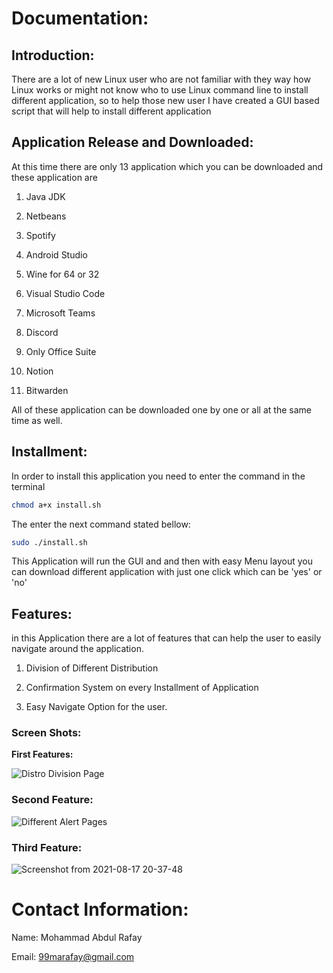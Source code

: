# **Documentation:**

## Introduction:

There are a lot of new Linux user who are not familiar with they way how Linux works or might not know who to use Linux command line to install different application, so to help those new user I have created a GUI based script that will help to install different application  

## **Application Release and Downloaded:**

At this time there are only 13  application which you can be downloaded and these application are

1) Java JDK 

2) Netbeans

3) Spotify

4) Android Studio 

5) Wine for 64 or 32 

6) Visual Studio Code

7) Microsoft Teams

9) Discord

10) Only Office Suite

11) Notion

12) Bitwarden  

All of these application can be downloaded one by one or all at the same time as well.

## Installment:

In order to install this application you need to enter the command in the terminal 


```bash
chmod a+x install.sh
```
The enter the next command stated bellow:

```bash
sudo ./install.sh
```

This Application will run the GUI and and then with easy Menu layout you can download different application with just one click which can be 'yes' or 'no'

## Features:

in this Application there are a lot of features that can help the user to easily navigate around the application.

1) Division of Different Distribution 

2) Confirmation System on every Installment of Application 

3) Easy Navigate Option for the user.

### Screen Shots:

**First Features:**

![Distro Division Page](https://user-images.githubusercontent.com/82662797/129757362-abff0e26-261d-4fae-900e-e36b6524d00f.png)

### Second Feature:

![Different Alert Pages](https://user-images.githubusercontent.com/82662797/129757470-1c064d50-c9d9-4216-9d8a-58cc446714bc.png)

### Third Feature:
![Screenshot from 2021-08-17 20-37-48](https://user-images.githubusercontent.com/82662797/129757557-c6ba1b2a-fb8b-491d-95d7-003e0db12c22.png)


# Contact Information:

Name: Mohammad Abdul Rafay

Email: 99marafay@gmail.com
